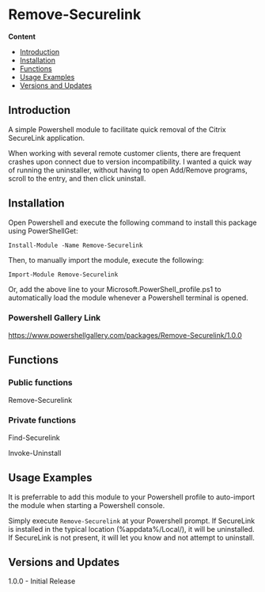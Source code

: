 ﻿# Remove-Securelink

**Content**

* [Introduction](#intro)
* [Installation](#install)
* [Functions](#functions)
* [Usage Examples](#usage)
* [Versions and Updates](#version)

## <a name=intro>Introduction</a>
A simple Powershell module to facilitate quick removal of the Citrix SecureLink application.

When working with several remote customer clients, there are frequent crashes upon connect due to version incompatibility.  I wanted a quick way of running the uninstaller, without having to open Add/Remove programs, scroll to the entry, and then click uninstall.

## <a name=install>Installation</a>
Open Powershell and execute the following command to install this package using PowerShellGet:

```Install-Module -Name Remove-Securelink```

Then, to manually import the module, execute the following:

```Import-Module Remove-Securelink```

Or, add the above line to your Microsoft.PowerShell_profile.ps1 to automatically load the module whenever a Powershell terminal is opened.

### Powershell Gallery Link
https://www.powershellgallery.com/packages/Remove-Securelink/1.0.0

## <a name="functions">Functions</a>

### Public functions
Remove-Securelink

### Private functions
Find-Securelink

Invoke-Uninstall


## <a name=usage>Usage Examples</a>
It is preferrable to add this module to your Powershell profile to auto-import the module when starting a Powershell console.

Simply execute ```Remove-Securelink``` at your Powershell prompt.  If SecureLink is installed in the typical location (%appdata%/Local/), it will be uninstalled.  If SecureLink is not present, it will let you know and not attempt to uninstall.

## <a name=version>Versions and Updates</a>
1.0.0 - Initial Release